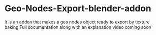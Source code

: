 # Geo-Nodes-Export-blender-addon
It is an addon that makes a geo nodes object ready to export by texture baking
Full documentation along with an explanation video coming soon
